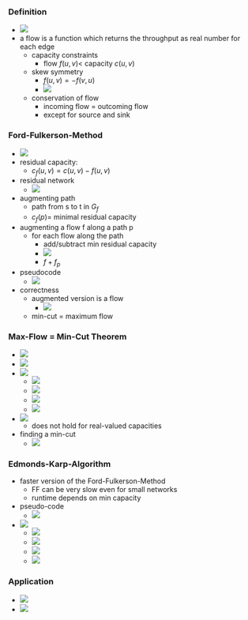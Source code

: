 ### Definition
+ ![](../../z_images/Pasted%20image%2020231124175136.png)
+ a flow is a function which returns the throughput as real number for each edge
	+ capacity constraints
		+ flow $f(u,v)$< capacity $c(u,v)$
	+ skew symmetry
		+ $f(u,v)=-f(v,u)$
		+ ![](../../z_images/Pasted%20image%2020231124175526.png)
	+ conservation of flow
		+ incoming flow = outcoming flow
		+ except for source and sink

### Ford-Fulkerson-Method
+ ![](../../z_images/Pasted%20image%2020231124180106.png)
+ residual capacity:
	+ $c_f(u,v)=c(u,v)-f(u,v)$
+ residual network
	+ ![](../../z_images/Pasted%20image%2020231124180409.png)
+ augmenting path
	+ path from s to t in $G_f$
	+ $c_f(p)=$ minimal residual capacity
+ augmenting a flow f along a path p
	+ for each flow along the path
		+ add/subtract min residual capacity
		+ ![](../../z_images/Pasted%20image%2020231124181857.png)
		+  $f+f_p$
+ pseudocode
	+ ![](../../z_images/Pasted%20image%2020231124182403.png)
+ correctness
	+ augmented version is a flow
		+ ![](../../z_images/Pasted%20image%2020231124182629.png)
	+ min-cut = maximum flow

### Max-Flow = Min-Cut Theorem
+ ![](../../z_images/Pasted%20image%2020231124183036.png)
+ ![](../../z_images/Pasted%20image%2020231124183418.png)
+ ![](../../z_images/Pasted%20image%2020231124183849.png)
	+ ![](../../z_images/Pasted%20image%2020231124183907.png)
	+ ![](../../z_images/Pasted%20image%2020231124184143.png)
	+ ![](../../z_images/Pasted%20image%2020231124184320.png)
	+ ![](../../z_images/Pasted%20image%2020231124184424.png)
+ ![](../../z_images/Pasted%20image%2020231124184715.png)
	+ does not hold for real-valued capacities 
+ finding a min-cut
	+ ![](../../z_images/Pasted%20image%2020231125102514.png)

### Edmonds-Karp-Algorithm
+ faster version of the Ford-Fulkerson-Method
	+ FF can be very slow even for small networks
	+ runtime depends on min capacity	
 + pseudo-code
	+ ![](../../z_images/Pasted%20image%2020231125102805.png)
+ ![](../../z_images/Pasted%20image%2020231125102812.png)
	+ ![](../../z_images/Pasted%20image%2020231125103101.png)
	+ ![](../../z_images/Pasted%20image%2020231125103612.png)
	+ ![](../../z_images/Pasted%20image%2020231125103900.png)
	+ ![](../../z_images/Pasted%20image%2020231125104033.png)

### Application
+ ![](../../z_images/Pasted%20image%2020231125104233.png)
+ ![](../../z_images/Pasted%20image%2020231125104349.png)